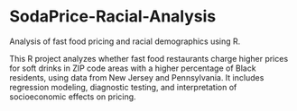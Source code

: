 # SodaPrice-Racial-Analysis
Analysis of fast food pricing and racial demographics using R.

This R project analyzes whether fast food restaurants charge higher prices for soft drinks in ZIP code areas with a higher percentage of Black residents, using data from New Jersey and Pennsylvania. It includes regression modeling, diagnostic testing, and interpretation of socioeconomic effects on pricing.
